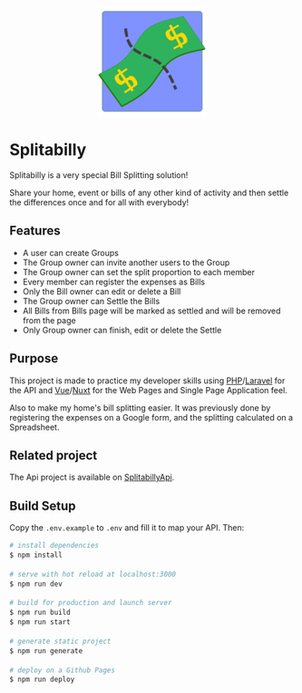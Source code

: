 <p align="center">

<img src="https://github.com/guiofranca/spa-frontend/raw/master/static/android-chrome-192x192.png" alt="Splitabilly Logo" />

</p>

# Splitabilly

Splitabilly is a very special Bill Splitting solution!

Share your home, event or bills of any other kind of activity and then settle the differences once and for all with everybody!

## Features
* A user can create Groups
* The Group owner can invite another users to the Group
* The Group owner can set the split proportion to each member
* Every member can register the expenses as Bills
* Only the Bill owner can edit or delete a Bill
* The Group owner can Settle the Bills
* All Bills from Bills page will be marked as settled and will be removed from the page
* Only Group owner can finish, edit or delete the Settle

## Purpose
This project is made to practice my developer skills using [PHP](https://github.com/php)/[Laravel](https://github.com/laravel) for the API and [Vue](https://github.com/vuejs)/[Nuxt](https://github.com/nuxt) for the Web Pages and Single Page Application feel.

Also to make my home's bill splitting easier. It was previously done by registering the expenses on a Google form, and the splitting calculated on a Spreadsheet.

## Related project
The Api project is available on [SplitabillyApi](https://github.com/guiofranca/spa-backend).

## Build Setup
Copy the `.env.example` to `.env` and fill it to map your API. Then:

```bash
# install dependencies
$ npm install

# serve with hot reload at localhost:3000
$ npm run dev

# build for production and launch server
$ npm run build
$ npm run start

# generate static project
$ npm run generate

# deploy on a Github Pages
$ npm run deploy
```

